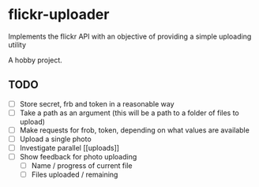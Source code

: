 # flickr-uploader
Implements the flickr API with an objective of providing a simple uploading utility

A hobby project.

## TODO

- [ ] Store secret, frb and token in a reasonable way
- [ ] Take a path as an argument (this will be a path to a folder of files to upload)
- [ ] Make requests for frob, token, depending on what values are available
- [ ] Upload a single photo
- [ ] Investigate parallel [[uploads]]
- [ ] Show feedback for photo uploading
  - [ ] Name / progress of current file
  - [ ] Files uploaded / remaining
